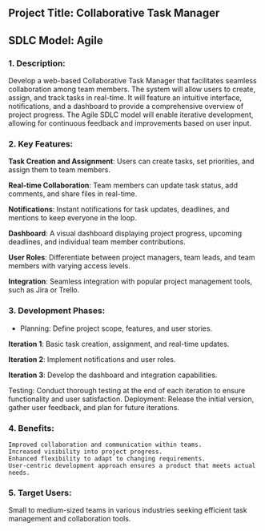 ## Project Title: Collaborative Task Manager

## SDLC Model: Agile

### 1. Description:
Develop a web-based Collaborative Task Manager that facilitates seamless collaboration among team members. The system will allow users to create, assign, and track tasks in real-time. It will feature an intuitive interface, notifications, and a dashboard to provide a comprehensive overview of project progress. The Agile SDLC model will enable iterative development, allowing for continuous feedback and improvements based on user input.

### 2. Key Features:

**Task Creation and Assignment**: Users can create tasks, set priorities, and assign them to team members.
    
**Real-time Collaboration**: Team members can update task status, add comments, and share files in real-time.
    
 **Notifications**: Instant notifications for task updates, deadlines, and mentions to keep everyone in the loop.
    
 **Dashboard**: A visual dashboard displaying project progress, upcoming deadlines, and individual team member contributions.
    
**User Roles**: Differentiate between project managers, team leads, and team members with varying access levels.
    
**Integration**: Seamless integration with popular project management tools, such as Jira or Trello.

### 3. Development Phases:
- Planning: Define project scope, features, and user stories.

 **Iteration 1**: Basic task creation, assignment, and real-time updates.
  
**Iteration 2**: Implement notifications and user roles.

**Iteration 3**: Develop the dashboard and integration capabilities.

Testing: Conduct thorough testing at the end of each iteration to ensure functionality and user satisfaction.
Deployment: Release the initial version, gather user feedback, and plan for future iterations.

### 4. Benefits:

    Improved collaboration and communication within teams.
    Increased visibility into project progress.
    Enhanced flexibility to adapt to changing requirements.
    User-centric development approach ensures a product that meets actual needs.

### 5. Target Users:
Small to medium-sized teams in various industries seeking efficient task management and collaboration tools.
